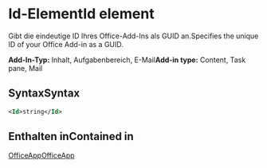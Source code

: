 # <a name="id-element"></a><span data-ttu-id="4922c-101">Id-Element</span><span class="sxs-lookup"><span data-stu-id="4922c-101">Id element</span></span>

<span data-ttu-id="4922c-102">Gibt die eindeutige ID Ihres Office-Add-Ins als GUID an.</span><span class="sxs-lookup"><span data-stu-id="4922c-102">Specifies the unique ID of your Office Add-in as a GUID.</span></span>

<span data-ttu-id="4922c-103">**Add-In-Typ:** Inhalt, Aufgabenbereich, E-Mail</span><span class="sxs-lookup"><span data-stu-id="4922c-103">**Add-in type:** Content, Task pane, Mail</span></span>

## <a name="syntax"></a><span data-ttu-id="4922c-104">Syntax</span><span class="sxs-lookup"><span data-stu-id="4922c-104">Syntax</span></span>

```XML
<Id>string</Id>
```

## <a name="contained-in"></a><span data-ttu-id="4922c-105">Enthalten in</span><span class="sxs-lookup"><span data-stu-id="4922c-105">Contained in</span></span>

[<span data-ttu-id="4922c-106">OfficeApp</span><span class="sxs-lookup"><span data-stu-id="4922c-106">OfficeApp</span></span>](officeapp.md)

